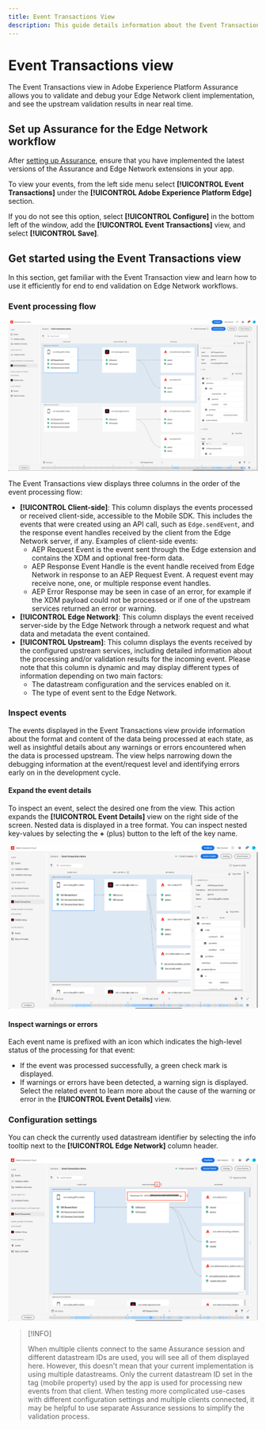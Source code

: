 ```yaml
---
title: Event Transactions View
description: This guide details information about the Event Transactions view in Adobe Experience Platform Assurance.
---
```


# Event Transactions view

The Event Transactions view in Adobe Experience Platform Assurance allows you to validate and debug your Edge Network client implementation, and see the upstream validation results in near real time.

## Set up Assurance for the Edge Network workflow

After [setting up Assurance](../tutorials/implement-assurance.md), ensure that you have implemented the latest versions of the Assurance and Edge Network extensions in your app.

To view your events, from the left side menu select **[!UICONTROL Event Transactions]** under the **[!UICONTROL Adobe Experience Platform Edge]** section.

If you do not see this option, select **[!UICONTROL Configure]** in the bottom left of the window, add the **[!UICONTROL Event Transactions]** view, and select **[!UICONTROL Save]**.

## Get started using the Event Transactions view

In this section, get familiar with the Event Transaction view and learn how to use it efficiently for end to end validation on Edge Network workflows.

### Event processing flow

![Event transactions view](./images/event-transactions/event-transactions-view.png)

The Event Transactions view displays three columns in the order of the event processing flow:

- **[!UICONTROL Client-side]**: This column displays the events processed or received client-side, accessible to the Mobile SDK. This includes the events that were created using an API call, such as `Edge.sendEvent`, and the response event handles received by the client from the Edge Network server, if any. Examples of client-side events:
  - AEP Request Event is the event sent through the Edge extension and contains the XDM and optional free-form data.
  - AEP Response Event Handle is the event handle received from Edge Network in response to an AEP Request Event. A request event may receive none, one, or multiple response event handles.
  - AEP Error Response may be seen in case of an error, for example if the XDM payload could not be processed or if one of the upstream services returned an error or warning.
- **[!UICONTROL Edge Network]**: This column displays the event received server-side by the Edge Network through a network request and what data and metadata the event contained.
- **[!UICONTROL Upstream]**: This column displays the events received by the configured upstream services, including detailed information about the processing and/or validation results for the incoming event.
Please note that this column is dynamic and may display different types of information depending on two main factors:
  - The datastream configuration and the services enabled on it.
  - The type of event sent to the Edge Network.

### Inspect events

The events displayed in the Event Transactions view provide information about the format and content of the data being processed at each state, as well as insightful details about any warnings or errors encountered when the data is processed upstream. The view helps narrowing down the debugging information at the event/request level and identifying errors early on in the development cycle.

#### Expand the event details

To inspect an event, select the desired one from the view. This action expands the **[!UICONTROL Event Details]** view on the right side of the screen.
Nested data is displayed in a tree format. You can inspect nested key-values by selecting the **+** (plus) button to the left of the key name.

![Event details](./images/event-transactions/event-details.png)

#### Inspect warnings or errors

Each event name is prefixed with an icon which indicates the high-level status of the processing for that event:

- If the event was processed successfully, a green check mark is displayed.
- If warnings or errors have been detected, a warning sign is displayed. Select the related event to learn more about the cause of the warning or error in the **[!UICONTROL Event Details]** view.

### Configuration settings

You can check the currently used datastream identifier by selecting the info tooltip next to the **[!UICONTROL Edge Network]** column header.

![Show the datastream ID](./images/event-transactions/show-datastream-id.png)

>[!INFO]
>
>When multiple clients connect to the same Assurance session and different datastream IDs are used, you will see all of them displayed here. However, this doesn't mean that your current implementation is using multiple datastreams. Only the current datastream ID set in the tag (mobile property) used by the app is used for processing new events from that client. When testing more complicated use-cases with different configuration settings and multiple clients connected, it may be helpful to use separate Assurance sessions to simplify the validation process.

